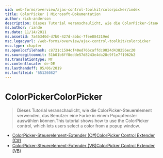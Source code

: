 ```yaml
---
uid: web-forms/overview/ajax-control-toolkit/colorpicker/index
title: ColorPicker | Microsoft-Dokumentation
author: rick-anderson
description: Dieses Tutorial veranschaulicht, wie die ColorPicker-Steuerelement verwenden, das Benutzer eine Farbe in einem Popupfenster auswählen können.
ms.author: riande
ms.date: 11/14/2011
ms.assetid: 7a46340d-d7b0-427d-abbc-7fee884219ed
msc.legacyurl: /web-forms/overview/ajax-control-toolkit/colorpicker
msc.type: chapter
ms.openlocfilehash: c8721c1594cf40ed766caffdc9024d438256ec20
ms.sourcegitcommit: 51b01b6ff8edde57d8243e4da28c9f1e7f1962b2
ms.translationtype: MT
ms.contentlocale: de-DE
ms.lasthandoff: 05/06/2019
ms.locfileid: "65126082"
---
```

# <a name="colorpicker"></a><span data-ttu-id="d6d45-103">ColorPicker</span><span class="sxs-lookup"><span data-stu-id="d6d45-103">ColorPicker</span></span>

> <span data-ttu-id="d6d45-104">Dieses Tutorial veranschaulicht, wie die ColorPicker-Steuerelement verwenden, das Benutzer eine Farbe in einem Popupfenster auswählen können.</span><span class="sxs-lookup"><span data-stu-id="d6d45-104">This tutorial shows how to use the ColorPicker control, which lets users select a color from a popup window.</span></span>

- [<span data-ttu-id="d6d45-105">ColorPicker-Steuerelement-Extender (C#)</span><span class="sxs-lookup"><span data-stu-id="d6d45-105">ColorPicker Control Extender (C#)</span></span>](using-the-colorpicker-control-extender-cs.md)
- [<span data-ttu-id="d6d45-106">ColorPicker-Steuerelement-Extender (VB)</span><span class="sxs-lookup"><span data-stu-id="d6d45-106">ColorPicker Control Extender (VB)</span></span>](using-the-colorpicker-control-extender-vb.md)

